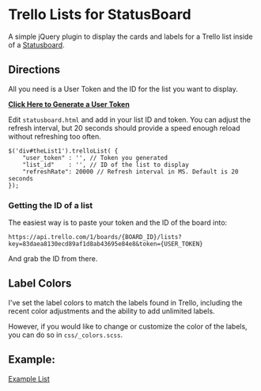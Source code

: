 # Trello Lists for StatusBoard

A simple jQuery plugin to display the cards and labels for a Trello list inside of a [Statusboard][statusboard]. 


## Directions

All you need is a User Token and the ID for the list you want to display.

**[Click Here to Generate a User Token][token]**

Edit `statusboard.html` and add in your list ID and token. You can adjust the refresh interval, but 20 seconds should provide a speed enough reload without refreshing too often.

```
$('div#theList1').trelloList( {
    "user_token" : '', // Token you generated
    "list_id"    : '', // ID of the list to display
    "refreshRate": 20000 // Refresh interval in MS. Default is 20 seconds
});
```

### Getting the ID of a list

The easiest way is to paste your token and the ID of the board into:

```
https://api.trello.com/1/boards/{BOARD_ID}/lists?key=83daea8130ecd89af1d8ab43695e84e8&token={USER_TOKEN}
```

And grab the ID from there.

## Label Colors

I've set the label colors to match the labels found in Trello, including the recent color adjustments and the ability to add unlimited labels. 

However, if you would like to change or customize the color of the labels, you can do so in `css/_colors.scss`.

## Example:

[Example List][test-page]


[statusboard]: http://panic.com/statusboard/ 'Statusboard by Panic Software'
[token]: https://trello.com/1/authorize?key=83daea8130ecd89af1d8ab43695e84e8&name=Trello%20Lists%20for%20StatusBoard%20By%20Chris%20Gerber&expiration=never&response_type=token 'Token Page'
[test-page]: http://www.chriswgerber.com/assets/trello-lists-statusboard/assets/statusboard-example.html 'Example Page'
